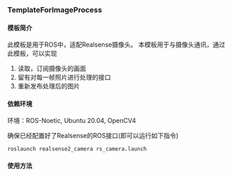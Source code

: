 ### TemplateForImageProcess


#### 模板简介


此模板是用于ROS中，适配Realsense摄像头。
本模板用于与摄像头通讯，通过此模板，可以实现

1. 读取，订阅摄像头的画面
2. 留有对每一帧照片进行处理的接口
3. 重新发布处理后的图片


#### 依赖环境

环境：ROS-Noetic, Ubuntu 20.04, OpenCV4

确保已经配置好了Realsense的ROS接口(即可以运行如下指令)


```commandline
roslaunch realsense2_camera rs_camera.launch 
```


#### 使用方法


